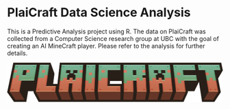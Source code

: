 # PlaiCraft Data Science Analysis

This is a Predictive Analysis project using R. The data on PlaiCraft was collected from a Computer Science research group at UBC with the goal of creating an AI MineCraft player. Please refer to the analysis for further details.

 ![PlaiCraft Image](Images\image.png)